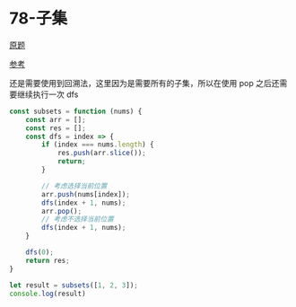 # 78-子集

[原题](https://leetcode-cn.com/problems/subsets/)

[参考](https://leetcode-cn.com/problems/subsets/solution/shou-hua-tu-jie-zi-ji-hui-su-fa-xiang-jie-wei-yun-/)

还是需要使用到回溯法，这里因为是需要所有的子集，所以在使用 pop 之后还需要继续执行一次 dfs
```javascript
const subsets = function (nums) {
    const arr = [];
    const res = [];
    const dfs = index => {
        if (index === nums.length) {
            res.push(arr.slice());
            return;
        }

        // 考虑选择当前位置
        arr.push(nums[index]);
        dfs(index + 1, nums);
        arr.pop();
        // 考虑不选择当前位置
        dfs(index + 1, nums);
    }

    dfs(0);
    return res;
}

let result = subsets([1, 2, 3]);
console.log(result)
```